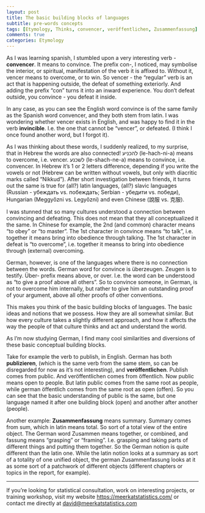 ```yaml
---
layout: post
title: The basic building blocks of languages
subtitle: pre-words concepts
tags: [Etymology, Thinks, convencer, veröffentlichen, Zusammenfassung]
comments: true
categories: Etymology
---
```


As I was learning spanish, I stumbled upon a very interesting verb - **convencer**. It means to convince. The prefix con-, I noticed, may symbolise the interior, or spiritual, manifestation of the verb it is affixed to. Without it, vencer means to overcome, or to win. So vencer - the “regular” verb is an act that is happening outside, the defeat of something exteriorly. And adding the prefix “con” turns it into an inward experience. You don’t defeat outside, you convince - you defeat it inside. 

In any case, as you can see the English word convince is of the same family as the Spanish word convencer, and they both stem from latin. I was wondering whether vencer exists in English, and was happy to find it in the verb **invincible**. I.e. the one that cannot be “vencer”, or defeated. (I think I once found another word, but I forgot it).

As I was thinking about these words, I suddenly realized, to my surprise, that in Hebrew the words are also connected! להכניע (le-hach-ni-a) means to overcome, i.e. vencer. לשכנע (le-shach-ne-a) means to convince, i.e. convencer. In Hebrew it’s 1 or 2 letters difference, depending if you write the vowels or not (Hebrew can be written without vowels, but only with diacritic marks called “Nikkud”). After short investigation between friends, it turns out the same is true for (all?) latin languages, (all?) slavic languages (Russian - убеждать vs. побеждать; Serbian - убедити  vs. победи), Hungarian (Meggyőzni vs. Legyőzni) and even Chinese (說服 vs. 克服). 

I was stunned that so many cultures understood a connection between convincing and defeating. This does not mean that they all conceptualized it the same. In Chinese for example, the 2nd (and common) character means “to obey” or “to master”. The 1st character in convince means “to talk”, i.e. together it means bring into obedience through talking. The 1st character in defeat is “to overcome”, i.e. together it meanss to bring into obedience through (external) overcoming. 

German, however, is one of the languages where there is no connection between the words. German word for convince is überzeugen. Zeugen is to testify. Über- prefix means above, or over. I.e. the word can be understood as “to give a proof above all others”. So to convince someone, in German, is not to overcome him internally, but rather to give him an outstanding proof of your argument, above all other proofs of other conventions. 

This makes you think of the basic building blocks of languages. The basic ideas and notions that we possess. How they are all somewhat similar. But how every culture takes a slightly different approach, and how it affects the way the people of that culture thinks and act and understand the world.

As I’m now studying German, I find many cool similarities and diversions of these basic conceptual building blocks. 

Take for example the verb to publish, in English. German has both **publizieren**, (which is the same verb from the same stem, so can be disregarded for now as it’s not interesting), and **veröffentlichen**. Publish comes from public. And veröffentlichen comes from öffentlich. Now public means open to people. But latin public comes from the same root as people, while german öffentlich comes from the same root as open (offen). So you can see that the basic understanding of public is the same, but one language named it after one building block (open) and another after another (people). 

Another example: **Zusammenfassung** means summary. Summary comes from sum, which in latin means total. So sort of a total view of the entire object. The German word Zusammen means together, or combined, and fassung means “grasping” or “framing”. I.e. grasping and taking parts of different things and putting them together. So the German notion is quite different than the latin one. While the latin notion looks at a summary as sort of a totality of one unified object, the german Zusammenfassung looks at it as some sort of a patchwork of different objects (different chapters or topics in the report, for example).

***
If you’re looking for statistical consultation, work on interesting projects, or training workshop, visit my website https://meerkatstatistics.com/  or contact me directly at david@meerkatstatistics.com 